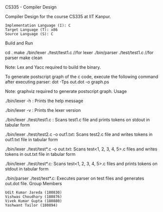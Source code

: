 CS335 - Compiler Design

Compiler Design for the course CS335 at IIT Kanpur.

    Implementation Language (I): C
    Target Language (T): x86
    Source Language (S): C

Build and Run

cd .
make
./bin/lexer ./test/test1.c          //for lexer
./bin/parser ./test/test1.c         //for parser
make clean

Note: Lex and Yacc required to build the binary.

To generate postscript graph of the c code, execute the following command after executing parser: dot -Tps out.dot -o graph.ps

Note: graphviz required to generate postscript graph.
Usage

./bin/lexer -h : Prints the help message

./bin/lexer -v : Prints the lexer version

./bin/lexer ./test/test1.c : Scans test1.c file and prints tokens on stdout in tabular form

./bin/lexer ./test/test2.c -o out1.txt: Scans test2.c file and writes tokens in out1.txt file in tabular form

./bin/lexer ./test/test*.c -o out.txt: Scans test<1, 2, 3, 4, 5>.c files and writes tokens in out.txt file in tabular form

./bin/lexer ./test/test*.c: Scans test<1, 2, 3, 4, 5>.c files and prints tokens on stdout in tabular form

./bin/parser ./test/test*.c: Executes parser on test files and generates out.dot file.
Group Members

    Udit Kumar Jareda (180830)
    Vishwas Choudhary (180876)
    Vivek Kumar Gupta (180880)
    Yashwant Tailor (180894)
